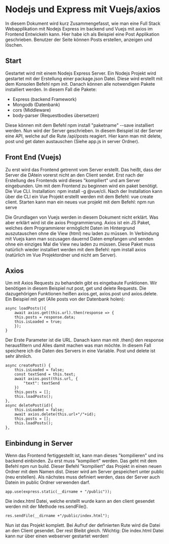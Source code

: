<h1>Nodejs und Express mit Vuejs/axios</h1>
<p>In diesem Dokument wird kurz Zusammengefasst, wie man eine Full Stack Webapplikation mit Nodejs Express im backend und Vuejs mit axios im Frontend Entwickeln kann. Hier habe ich als Beispiel eine Post Applikation geschrieben. Benutzer der Seite können Posts erstellen, anzeigen und löschen.</p>

<h2>Start</h2>
<p>Gestartet wird mit einem Nodejs Express Server. Ein Nodejs Projekt wird gestartet mit der Erstellung einer package.json Datei. Diese wird erstellt mit dem Konsolen Befehl npm init. Danach können alle notwendigen Pakete installiert werden. In diesem Fall die Pakete:</p>

<ul>
<li>Express (backend Framework)</li>
<li>Mongodb (Datenbank)</li>
<li>cors (Middleware)</li>
<li>body-parser (Requestbodies übersetzen)</li>
</ul>

<p>Diese können mit dem Befehl npm install "paketname" --save installiert werden. Nun wird der Server geschrieben. In diesem Beispiel ist der Server eine API, welche auf die Rute /api/posts reagiert. Hier kann man mit delete, post und get daten austauschen (Siehe app.js in server Ordner).</p>

<h2>Front End (Vuejs)</h2>
<p>Zu erst wird das Frontend getrennt vom Server erstellt. Das heißt, dass der Server die DAtein vorerst nicht an den Client sendet. Erst nach der Erstellung des Frontends wird dieses "kompiliert" und am Server eingebunden. Um mit dem Frontend zu beginnen wird ein paket benötigt. Die Vue CLI. Installation: npm install -g @vue/cli. Nach der Installation kann über die CLI ein Vue Projekt erstellt werden mit dem Befehl: vue create client. Starten kann man ein neues vue projekt mit dem Befehl: npm run serve</p>

<p>Die Grundlagen von Vuejs werden in diesem Dokument nicht erklärt. Was aber erklärt wird ist die axios Programmierung. Axios ist ein JS Paket, welches dem Programmierer ermöglicht Daten im Hintergrund auszutauschen ohne die View (html) neu laden zu müssen. In Verbindung mit Vuejs kann man sozusagen dauernd Daten empfangen und senden ohne ein einziges Mal die View neu laden zu müssen. Diese Paket muss natürlich wieder installiert werden mit dem Befehl: npm install axios (natürlich im Vue Projektordner und nicht am Server).</p>

<h2>Axios</h2>
<p>Um mit Axios Requests zu behandeln gibt es eingebaute Funktionen. Wir benötigen in diesem Beispiel nut post, get und delete Requests. Die dazugehörigen Funktionen heißen axios.get, axios.post und axios.delete. Ein Beispiel mit get (Alle posts von der Datenbank holen):</p>

```
async loadPosts(){
    await axios.get(this.url).then(response => {
    this.posts = response.data;
    this.isLoaded = true;
    });
}
```

<p>Der Erste Parameter ist die URL. Danach kann man mit .then() den response herausfiltern und Alles damit machen was man möchte. In diesem Fall speichere ich die Daten des Servers in eine Variable. Post und delete ist sehr ähnlich.</p>

```
async createPost() {
    this.isLoaded = false;
    const textSend = this.text;
    await axios.post(this.url, {
        "text": textSend
    })
    this.posts = [];
    this.loadPosts();
},
async deletePost(id){
    this.isLoaded = false;
    await axios.delete(this.url+"/"+id);
    this.posts = [];
    this.loadPosts();
},
```

<h2>Einbindung in Server</h2>
<p>Wenn das Frontend fertiggestellt ist, kann man dieses "kompilieren" und ins backend einbinden. Zu erst muss "kompiliert" werden. Das geht mit dem Befehl npm run build. Dieser Befehl "kompiliert" das Projekt in einen neuen Ordner mit dem Namen dist. Dieser wird am Server gespeichert unter public (neu erstellen). Als nächstes muss definiert werden, dass der Server auch Datein im public Ordner verwenden darf.</p>

```
app.use(express.static(__dirname + "/public"));
```

<p>Die index.html Datei, welche erstellt wurde kann an den client gesendet werden mit der Methode res.sendFile().</p>

```
res.sendFile(__dirname +"/public/index.html");
```

<p>Nun ist das Projekt komplett. Bei Aufruf der definierten Rute wird die Datei an den Client gesendet. Der rest Bleibt gleich. !Wichtig: Die index.html Datei kann nur über einen webserver gestartet werden!</p>